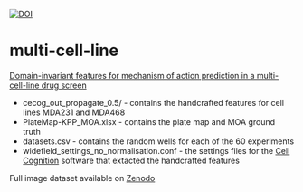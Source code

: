 [![DOI](https://zenodo.org/badge/DOI/10.5281/zenodo.2677923.svg)](https://doi.org/10.5281/zenodo.2677923)

# multi-cell-line

[Domain-invariant features for mechanism of action prediction in a multi-cell-line drug screen](https://www.biorxiv.org/content/10.1101/656025v1)

* cecog_out_propagate_0.5/ - contains the handcrafted features for cell lines MDA231 and MDA468
* PlateMap-KPP_MOA.xlsx - contains the plate map and MOA ground truth
* datasets.csv - contains the random wells for each of the 60 experiments
* widefield_settings_no_normalisation.conf - the settings files for the [Cell Cognition](https://cellcognition-project.org/) software that extacted the handcrafted features

Full image dataset available on [Zenodo](https://doi.org/10.5281/zenodo.2677923)